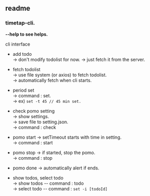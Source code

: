 ## readme
### timetap-cli.

**--help to see helps.**

cli interface

- add todo  
-> don't modify todolist for now.
-> just fetch it from the server.

- fetch todolist  
-> use file system (or axios) to fetch todolist.  
-> automatically fetch when cli starts.  

- period set  
-> command : set.  
-> ex) `set -t 45 // 45 min set.`  

- check pomo setting  
-> show settings.  
-> save file to setting.json.  
-> command : check  

- pomo start
-> setTimeout starts with time in setting.  
-> command : start  

- pomo stop
-> if started, stop the pomo.  
-> command : stop

- pomo done
-> automatically alert if ends.  

- show todos, select todo  
-> show todos -- command : todo  
-> select todo -- command : `set -i [todoId]`